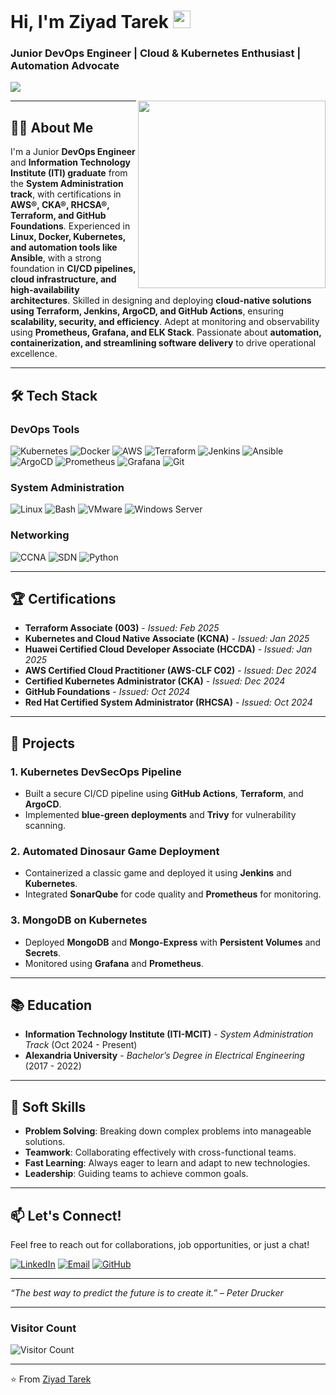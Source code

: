 <h1 align="left">
  Hi, I'm Ziyad Tarek 
  <img src="https://media.giphy.com/media/hvRJCLFzcasrR4ia7z/giphy.gif" width="28">
</h1>

<h3 align="left">
  Junior DevOps Engineer | Cloud & Kubernetes Enthusiast | Automation Advocate
</h3>

<!-- Typing SVG -->
<p align="left">
  <a href="https://git.io/typing-svg">
    <img src="https://readme-typing-svg.herokuapp.com?font=Fira+Code&pause=1200&width=435&lines=Adding+Value+Every+Day;Learning+Something+New;Kubernetes+%26+Cloud+Enthusiast&font=Fira%20Code&size=22&color=00ff00&vCenter=true">
  </a>
</p>

<img width="300" align="right" src="https://c.tenor.com/2y7LXWpU1zAAAAAM/devops-automation.gif">

---

## 👨‍💻 About Me

I'm a Junior **DevOps Engineer** and **Information Technology Institute (ITI) graduate** from the **System Administration track**, with certifications in **AWS®, CKA®, RHCSA®, Terraform, and GitHub Foundations**. Experienced in **Linux, Docker, Kubernetes, and automation tools like Ansible**, with a strong foundation in **CI/CD pipelines, cloud infrastructure, and high-availability architectures**. Skilled in designing and deploying **cloud-native solutions using Terraform, Jenkins, ArgoCD, and GitHub Actions**, ensuring **scalability, security, and efficiency**. Adept at monitoring and observability using **Prometheus, Grafana, and ELK Stack**. Passionate about **automation, containerization, and streamlining software delivery** to drive operational excellence.  

---

## 🛠️ Tech Stack

### DevOps Tools
![Kubernetes](https://img.shields.io/badge/Kubernetes-326CE5?style=for-the-badge&logo=kubernetes&logoColor=white)
![Docker](https://img.shields.io/badge/Docker-2496ED?style=for-the-badge&logo=docker&logoColor=white)
![AWS](https://img.shields.io/badge/AWS-232F3E?style=for-the-badge&logo=amazon-aws&logoColor=white)
![Terraform](https://img.shields.io/badge/Terraform-623CE4?style=for-the-badge&logo=terraform&logoColor=white)
![Jenkins](https://img.shields.io/badge/Jenkins-D24939?style=for-the-badge&logo=jenkins&logoColor=white)
![Ansible](https://img.shields.io/badge/Ansible-EE0000?style=for-the-badge&logo=ansible&logoColor=white)
![ArgoCD](https://img.shields.io/badge/ArgoCD-EF7B4D?style=for-the-badge&logo=argo&logoColor=white)
![Prometheus](https://img.shields.io/badge/Prometheus-E6522C?style=for-the-badge&logo=prometheus&logoColor=white)
![Grafana](https://img.shields.io/badge/Grafana-F46800?style=for-the-badge&logo=grafana&logoColor=white)
![Git](https://img.shields.io/badge/Git-F05032?style=for-the-badge&logo=git&logoColor=white)

### System Administration
![Linux](https://img.shields.io/badge/Linux-FCC624?style=for-the-badge&logo=linux&logoColor=black)
![Bash](https://img.shields.io/badge/Bash-4EAA25?style=for-the-badge&logo=gnu-bash&logoColor=white)
![VMware](https://img.shields.io/badge/VMware-607078?style=for-the-badge&logo=vmware&logoColor=white)
![Windows Server](https://img.shields.io/badge/Windows_Server-0078D6?style=for-the-badge&logo=windows&logoColor=white)

### Networking
![CCNA](https://img.shields.io/badge/CCNA-1BA0D7?style=for-the-badge&logo=cisco&logoColor=white)
![SDN](https://img.shields.io/badge/SDN-0085CA?style=for-the-badge&logo=opennetworking&logoColor=white)
![Python](https://img.shields.io/badge/Python-3776AB?style=for-the-badge&logo=python&logoColor=white)


---

## 🏆 Certifications

- **Terraform Associate (003)** - *Issued: Feb 2025*
- **Kubernetes and Cloud Native Associate (KCNA)** - *Issued: Jan 2025*
- **Huawei Certified Cloud Developer Associate (HCCDA)** - *Issued: Jan 2025*
- **AWS Certified Cloud Practitioner (AWS-CLF C02)** - *Issued: Dec 2024*
- **Certified Kubernetes Administrator (CKA)** - *Issued: Dec 2024*
- **GitHub Foundations** - *Issued: Oct 2024*
- **Red Hat Certified System Administrator (RHCSA)** - *Issued: Oct 2024*

---

## 🚀 Projects

### 1. **Kubernetes DevSecOps Pipeline**
- Built a secure CI/CD pipeline using **GitHub Actions**, **Terraform**, and **ArgoCD**.
- Implemented **blue-green deployments** and **Trivy** for vulnerability scanning.

### 2. **Automated Dinosaur Game Deployment**
- Containerized a classic game and deployed it using **Jenkins** and **Kubernetes**.
- Integrated **SonarQube** for code quality and **Prometheus** for monitoring.

### 3. **MongoDB on Kubernetes**
- Deployed **MongoDB** and **Mongo-Express** with **Persistent Volumes** and **Secrets**.
- Monitored using **Grafana** and **Prometheus**.

---

## 📚 Education

- **Information Technology Institute (ITI-MCIT)** - *System Administration Track* (Oct 2024 - Present)
- **Alexandria University** - *Bachelor’s Degree in Electrical Engineering* (2017 - 2022)

---

## 🌟 Soft Skills

- **Problem Solving**: Breaking down complex problems into manageable solutions.
- **Teamwork**: Collaborating effectively with cross-functional teams.
- **Fast Learning**: Always eager to learn and adapt to new technologies.
- **Leadership**: Guiding teams to achieve common goals.

---

## 📫 Let's Connect!

Feel free to reach out for collaborations, job opportunities, or just a chat!

[![LinkedIn](https://img.shields.io/badge/LinkedIn-0077B5?style=for-the-badge&logo=linkedin&logoColor=white)](https://www.linkedin.com/in/ziyad-tarek180/)
[![Email](https://img.shields.io/badge/Gmail-D14836?style=for-the-badge&logo=gmail&logoColor=white)](mailto:ziyadtarek180@gmail.com)
[![GitHub](https://img.shields.io/badge/GitHub-100000?style=for-the-badge&logo=github&logoColor=white)](https://github.com/ziyad-tarek1)

---

<p align="left">
  <i>“The best way to predict the future is to create it.” – Peter Drucker</i>
</p>

---

### Visitor Count

![Visitor Count](https://komarev.com/ghpvc/?username=ziyad-tarek1&style=flat-square)

---

⭐️ From [Ziyad Tarek](https://github.com/ziyad-tarek1)
